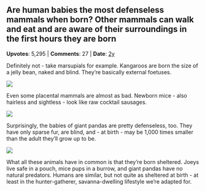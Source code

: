 ## Are human babies the most defenseless mammals when born? Other mammals can walk and eat and are aware of their surroundings in the first hours they are born
    
**Upvotes**: 5,295 | **Comments**: 27 | **Date**: [2y](https://www.quora.com/Are-human-babies-the-most-defenseless-mammals-when-born-Other-mammals-can-walk-and-eat-and-are-aware-of-their-surroundings-in-the-first-hours-they-are-born/answer/Gary-Meaney)

Definitely not - take marsupials for example. Kangaroos are born the size of a jelly bean, naked and blind. They’re basically external foetuses.

![](https://qph.fs.quoracdn.net/main-qimg-220e00f48ec492b4a84e68c962efd69c-lq)

Even some placental mammals are almost as bad. Newborn mice - also hairless and sightless - look like raw cocktail sausages.

![](https://qph.fs.quoracdn.net/main-qimg-b7300559950fdd132d87c68f8f8c239d-lq)

Surprisingly, the babies of giant pandas are pretty defenseless, too. They have only sparse fur, are blind, and - at birth - may be 1,000 times smaller than the adult they’ll grow up to be.

![](https://qph.fs.quoracdn.net/main-qimg-73a6e1c035175cd00167184f250a8017-lq)

What all these animals have in common is that they’re born sheltered. Joeys live safe in a pouch, mice pups in a burrow, and giant pandas have no natural predators. Humans are similar, but not quite as sheltered at birth - at least in the hunter-gatherer, savanna-dwelling lifestyle we’re adapted for.

